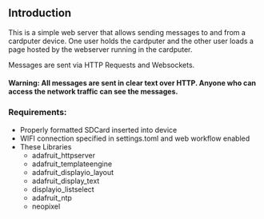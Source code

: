 ## Introduction
This is a simple web server that allows sending messages to and from
a cardputer device. One user holds the cardputer and the other user 
loads a page hosted by the webserver running in the cardputer. 

Messages are sent via HTTP Requests and Websockets.

#### **Warning: All messages are sent in clear text over HTTP. Anyone who can access the network traffic can see the messages.** 

### Requirements:
- Properly formatted SDCard inserted into device
- WIFI connection specified in settings.toml and web workflow enabled
- These Libraries
  - adafruit_httpserver
  - adafruit_templateengine
  - adafruit_displayio_layout
  - adafruit_display_text
  - displayio_listselect
  - adafruit_ntp
  - neopixel

